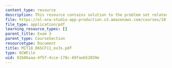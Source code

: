 ```yaml
---
content_type: resource
description: This resource contains solution to the problem set related to exam 3.
file: https://ol-ocw-studio-app-production.s3.amazonaws.com/courses/18-06sc-linear-algebra-fall-2011/92b86aaa4f5f4cce178c69faeb52039e_MIT18_06SCF11_ex3s.pdf
file_type: application/pdf
learning_resource_types: []
parent_title: Exam 3
parent_type: CourseSection
resourcetype: Document
title: MIT18_06SCF11_ex3s.pdf
type: OCWFile
uid: 92b86aaa-4f5f-4cce-178c-69faeb52039e
---
```

